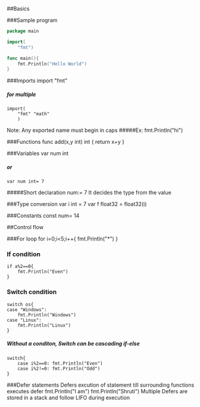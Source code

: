 ##Basics

###Sample program
```go
package main

import(
	"fmt")

func main(){
	fmt.Println("Hello World")
}
```
###Imports
	import "fmt"
##### for multiple
	import(
		"fmt" "math"
		)
Note: Any exported name must begin in caps
#####Ex:
		fmt.Println("hi")

###Functions
	func add(x,y int) int {
		return x+y
	}

###Variables
	var num int
##### or
	var num int= 7
#####Short declaration
	num:= 7
It decides the type from the value

###Type conversion
	var i int = 7
	var f float32 = float32(i)

###Constants
	const num= 14


##Control flow

###For loop
	for i=0;i<5;i++{
		fmt.Println("*")
	}

### If condition
	if a%2==0{
		fmt.Println("Even")
	}

### Switch condition
	switch os{
	case "Windows":
		fmt.Println("Windows")
	case "Linux":
		fmt.Println("Linux")
	}
##### Without a conditon, Switch can be cascading if-else
	switch{
		case i%2==0: fmt.Println("Even")
		case i%2!=0: fmt.Println("Odd")
	}

###Defer statements
Defers excution of statement till surrounding functions executes
	defer fmt.Println("I am")
	fmt.Println("Shruti")
Multiple Defers are stored in a stack and follow LIFO during execution

